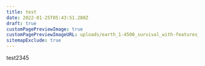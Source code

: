 ```yaml
---
title: test
date: 2022-01-25T05:43:51.280Z
draft: true
customPagePreviewImage: true
customPagePreviewImageURL: uploads/earth_1-4500_survival_with-features_1-16-5.png
sitemapExclude: true
---
```

test2345